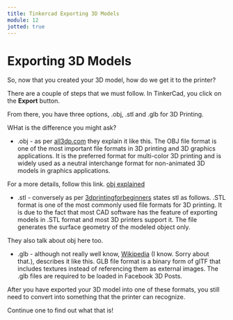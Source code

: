```yaml
---
title: Tinkercad Exporting 3D Models
module: 12
jotted: true
---
```


# Exporting 3D Models

<!--<iframe width="560" height="315" src="https://www.youtube.com/embed/SkXtDH2aGwI" frameborder="0" allow="accelerometer; autoplay; encrypted-media; gyroscope; picture-in-picture" allowfullscreen></iframe>-->

So, now that you created your 3D model, how do we get it to the printer?

There are a couple of steps that we must follow.  In TinkerCad, you click on the **Export** button.

From there, you have three options, .obj, .stl and .glb for 3D Printing.

WHat is the difference you might ask?

* .obj - as per [all3dp.com](https://all3dp.com) they explain it like this.  The OBJ file format is one of the most important file formats in 3D printing and 3D graphics applications. It is the preferred format for multi-color 3D printing and is widely used as a neutral interchange format for non-animated 3D models in graphics applications.

For a more details, follow this link. [obj explained](https://all3dp.com/1/obj-file-format-3d-printing-cad/)

* .stl - conversely as per [3dprintingforbeginners](https://3dprintingforbeginners.com/stl-and-obj-files-101/) states stl as follows. .STL format is one of the most commonly used file formats for 3D printing. It is due to the fact that most CAD software has the feature of exporting models in .STL format and most 3D printers support it. The file generates the surface geometry of the modeled object only. 

They also talk about obj here too.

* .glb - although not really well know, [Wikipedia](https://en.wikipedia.org/wiki/GlTF#GLB) (I know. Sorry about that.), describes it like this. GLB file format is a binary form of glTF that includes textures instead of referencing them as external images. The .glb files are required to be loaded in Facebook 3D Posts.

After you have exported your 3D model into one of these formats, you still need to convert into something that the printer can recognize.

Continue one to find out what that is!
